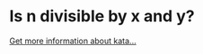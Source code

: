 Is n divisible by x and y?
=
[Get more information about kata...](https://www.codewars.com//kata/5545f109004975ea66000086)